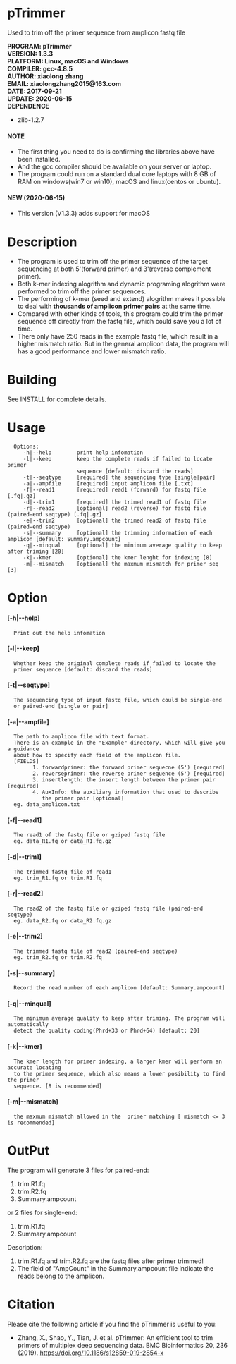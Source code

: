 pTrimmer
=========================
Used to trim off the primer sequence from amplicon fastq file


__PROGRAM: pTrimmer__<br>
__VERSION: 1.3.3__<br>
__PLATFORM: Linux, macOS and Windows__<br>
__COMPILER: gcc-4.8.5__<br>
__AUTHOR: xiaolong zhang__<br>
__EMAIL: xiaolongzhang2015@163.com__<br>
__DATE:   2017-09-21__<br>
__UPDATE: 2020-06-15__<br>
__DEPENDENCE__<br>
* zlib-1.2.7<br>
#### NOTE
* The first thing you need to do is confirming the libraries above have been installed.<br />
* And the gcc compiler should be available on your server or laptop.<br />
* The program could run on a standard dual core laptops with 8 GB of RAM on windows(win7 or win10), macOS and linux(centos or ubuntu).<br />

#### NEW (2020-06-15)
* This version (V1.3.3) adds support for macOS <br />

Description
=========================
* The program is used to trim off the primer sequence of the target sequencing at both 5'(forward primer) and 3'(reverse complement primer). <br>
* Both k-mer indexing alogrithm and dynamic programing alogrithm were performed to trim off the primer sequences.<br>
* The performing of k-mer (seed and extend) alogrithm makes it possible to deal with __thousands of amplicon primer pairs__ at the same time.<br>
* Compared with other kinds of tools, this program could trim the primer sequence off directly from the fastq file, which could save you a lot of time.<br>
* There only have 250 reads in the example fastq file, which result in a higher mismatch ratio. But in the general amplicon data, the program will has a good performance and lower mismatch ratio.


Building
=========================

See INSTALL for complete details.


Usage
========================
      Options:
         -h|--help        print help infomation
         -l|--keep        keep the complete reads if failed to locate primer
                          sequence [default: discard the reads]
         -t|--seqtype     [required] the sequencing type [single|pair]
         -a|--ampfile     [required] input amplicon file [.txt]
         -f|--read1       [required] read1 (forward) for fastq file [.fq|.gz]
         -d|--trim1       [required] the trimed read1 of fastq file
         -r|--read2       [optional] read2 (reverse) for fastq file (paired-end seqtype) [.fq|.gz]
         -e|--trim2       [optional] the trimed read2 of fastq file (paired-end seqtype)
         -s|--summary     [optional] the trimming information of each amplicon [default: Summary.ampcount]
         -q|--minqual     [optional] the minimum average quality to keep after triming [20]
         -k|--kmer        [optional] the kmer lenght for indexing [8]
         -m|--mismatch    [optional] the maxmum mismatch for primer seq [3]
                          

Option
========================
#### \[-h|--help]
      Print out the help infomation

#### \[-l|--keep]
      Whether keep the original complete reads if failed to locate the 
      primer sequence [default: discard the reads]

#### \[-t|--seqtype]
      The sequencing type of input fastq file, which could be single-end 
      or paired-end [single or pair]

#### \[-a|--ampfile]
      The path to amplicon file with text format.
      There is an example in the "Example" directory, which will give you a guidance
      about how to specify each field of the amplicon file.
      [FIELDS]
            1. forwardprimer: the forward primer sequecne (5') [required]
            2. reverseprimer: the reverse primer sequence (5') [required]
            3. insertlength: the insert length between the primer pair [required]
            4. AuxInfo: the auxiliary information that used to describe 
               the primer pair [optional]
      eg. data_amplicon.txt

#### \[-f|--read1]
      The read1 of the fastq file or gziped fastq file
      eg. data_R1.fq or data_R1.fq.gz

#### \[-d|--trim1]
      The trimmed fastq file of read1
      eg. trim_R1.fq or trim.R1.fq

#### \[-r|--read2]
      The read2 of the fastq file or gziped fastq file (paired-end seqtype)
      eg. data_R2.fq or data_R2.fq.gz

#### \[-e|--trim2]
      The trimmed fastq file of read2 (paired-end seqtype)
      eg. trim_R2.fq or trim.R2.fq

#### \[-s|--summary]
      Record the read number of each amplicon [default: Summary.ampcount]

#### \[-q|--minqual]
      The minimum average quality to keep after triming. The program will automatically
      detect the quality coding(Phrd+33 or Phrd+64) [default: 20]

#### \[-k|--kmer]
      The kmer length for primer indexing, a larger kmer will perform an accurate locating
      to the primer sequence, which also means a lower posibility to find the primer 
      sequence. [8 is recommended]

#### \[-m|--mismatch]
      the maxmum mismatch allowed in the  primer matching [ mismatch <= 3 is recommended]


OutPut
=========================
The program will generate 3 files for paired-end:
1. trim.R1.fq
2. trim.R2.fq
3. Summary.ampcount

or 2 files for single-end:
1. trim.R1.fq
2. Summary.ampcount

Description:
1. trim.R1.fq and trim.R2.fq are the fastq files after primer trimmed!<br>
2. The field of "AmpCount" in the Summary.ampcount file indicate the reads belong to the amplicon.<br>


Citation
=========================
Please cite the following article if you find the pTrimmer is useful to you:
* Zhang, X., Shao, Y., Tian, J. et al. pTrimmer: An efficient tool to trim primers of multiplex deep sequencing data. BMC Bioinformatics 20, 236 (2019). https://doi.org/10.1186/s12859-019-2854-x

